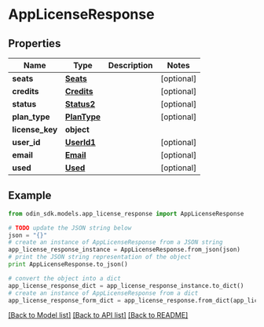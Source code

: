 # AppLicenseResponse


## Properties

Name | Type | Description | Notes
------------ | ------------- | ------------- | -------------
**seats** | [**Seats**](Seats.md) |  | [optional] 
**credits** | [**Credits**](Credits.md) |  | [optional] 
**status** | [**Status2**](Status2.md) |  | [optional] 
**plan_type** | [**PlanType**](PlanType.md) |  | [optional] 
**license_key** | **object** |  | 
**user_id** | [**UserId1**](UserId1.md) |  | [optional] 
**email** | [**Email**](Email.md) |  | [optional] 
**used** | [**Used**](Used.md) |  | [optional] 

## Example

```python
from odin_sdk.models.app_license_response import AppLicenseResponse

# TODO update the JSON string below
json = "{}"
# create an instance of AppLicenseResponse from a JSON string
app_license_response_instance = AppLicenseResponse.from_json(json)
# print the JSON string representation of the object
print AppLicenseResponse.to_json()

# convert the object into a dict
app_license_response_dict = app_license_response_instance.to_dict()
# create an instance of AppLicenseResponse from a dict
app_license_response_form_dict = app_license_response.from_dict(app_license_response_dict)
```
[[Back to Model list]](../README.md#documentation-for-models) [[Back to API list]](../README.md#documentation-for-api-endpoints) [[Back to README]](../README.md)


